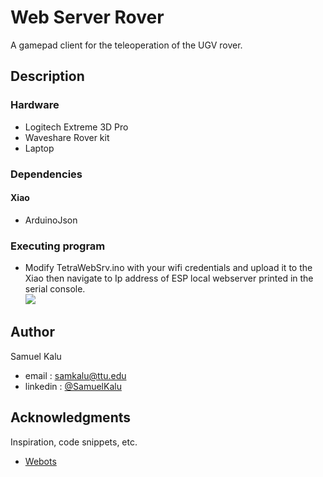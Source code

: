 # Web Server Rover

   A gamepad client for the teleoperation of the UGV rover.

## Description

### Hardware

* Logitech Extreme 3D Pro 
* Waveshare Rover kit
* Laptop

  
### Dependencies 

#### Xiao
* ArduinoJson


### Executing program

* Modify TetraWebSrv.ino with your wifi credentials and upload it to the Xiao then navigate to Ip address of ESP local webserver printed in the serial console. \
  <img src='images/XiaoSerial.PNG' >
  
## Author

Samuel Kalu
  
* email : [samkalu@ttu.edu](mailto:samkalu@ttu.edu)
* linkedin : [@SamuelKalu](https://www.linkedin.com/in/samuel-kalu-74a359342/)


## Acknowledgments

Inspiration, code snippets, etc.
* [Webots](https://cyberbotics.com/doc/guide/tutorial-4-more-about-controllers?tab-language=c++)
